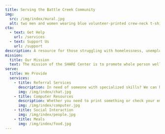 ```yaml
---
title: Serving the Battle Creek Community
img: 
  src: /img/index/mural.jpg
  alt: two men and women wearing blue volunteer-printed crew-neck t-shirts
cta:
  - text: Get Help
    url: /services
  - text: Support Us
    url: /support
description: A resource for those struggling with homelessness, unemployment, substance use disorders, mental health issues or other personal and social challenges.
mission:
  title: Our Mission
  text: The mission of the SHARE Center is to promote whole person wellness for vulnerable individuals in Calhoun County through recovery-oriented support services, including a drop-in resource center and peer support services. We provide a safe, mutually supportive environment to improve and cultivate a productive quality of life by fostering hope, community inclusion, and independence.
serve:
  title: We Provide
  services:
    - title: Referral Services
      description: In need of someone with specialized skills? We can help you find someone.
      img: /img/index/chat.jpg
    - title: Computer Resources
      description: Whether you need to print something or check your email, we have plenty of computing resources ready for you to use.
      img: /img/index/computer.jpg
    - title: Social Interaction
      img: /img/index/people.jpg
    - title: Meals
      img: /img/index/food.jpg
---
```

